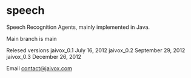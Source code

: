 speech
======

Speech Recognition Agents, mainly implemented in Java.

Main branch is main

Relesed versions
jaivox_0.1 July 16, 2012
jaivox_0.2 September 29, 2012
jaivox_0.3 December 26, 2012

Email contact@jaivox.com
